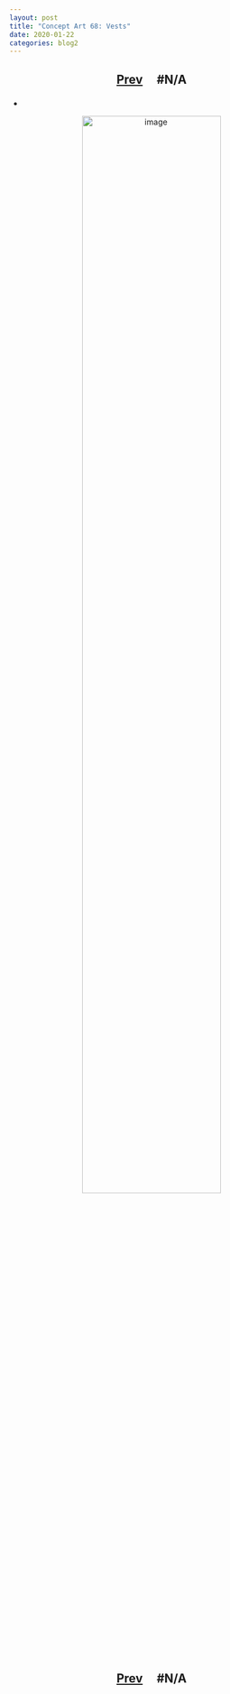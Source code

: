 ```yaml
---
layout: post
title: "Concept Art 68: Vests"
date: 2020-01-22
categories: blog2
---
```


<h2>
  <p style="text-align:center;">
    <a href="/wingsofthechorus/archive/2020/01/16/conceptart67">Prev</a>
    &nbsp;&nbsp;&nbsp;
#N/A
  </p>
</h2>

-

<p style="text-align:center;">
  <img src="/wingsofthechorus/images/conceptart/ca68.png" width="70%" alt="image"/>
</p>

<h2>
  <p style="text-align:center;">
    <a href="/wingsofthechorus/archive/2020/01/16/conceptart67">Prev</a>
    &nbsp;&nbsp;&nbsp;
#N/A
  </p>
</h2>
